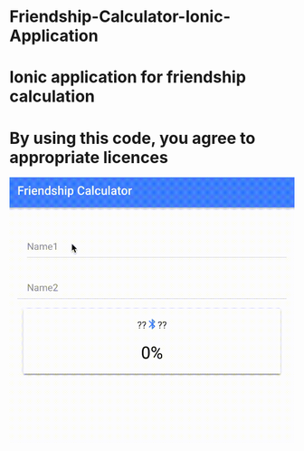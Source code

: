 # Friendship-Calculator-Ionic-Application
# Ionic application for friendship calculation
# By using this code, you agree to appropriate licences

![Demo](https://github.com/dipankarghosh28/Friendship-Calculator-Ionic-Application/blob/master/Ionic.gif)
